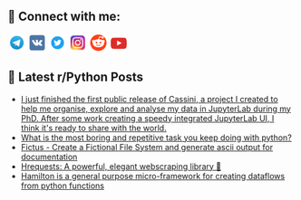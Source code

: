 ## 🔎 Connect with me:
[<img src="https://github.com/bullbesh/bullbesh/blob/main/images/Telegram.png" width="32" height="32" />](https://t.me/bullbesh)
[<img src="https://github.com/bullbesh/bullbesh/blob/main/images/VK.png" width="32" height="32" />](https://vk.com/bullbesh)
[<img src="https://github.com/bullbesh/bullbesh/blob/main/images/Twitter.png" width="32" height="32" />](https://twitter.com/bullbesh1)
[<img src="https://github.com/bullbesh/bullbesh/blob/main/images/Instagram.png" width="32" height="32" />](https://www.instagram.com/bullbesh)
[<img src="https://github.com/bullbesh/bullbesh/blob/main/images/Reddit.png" width="32" height="32" />](https://www.reddit.com/user/bullbesh)
[<img src="https://github.com/bullbesh/bullbesh/blob/main/images/YouTube.png" width="32" height="32" />](https://www.youtube.com/channel/UCtfjRs6uzgq5mfm8S06WTcg)

## 📕 Latest r/Python Posts
<!-- BLOG-POST-LIST:START -->
- [I just finished the first public release of Cassini, a project I created to help me organise, explore and analyse my data in JupyterLab during my PhD. After some work creating a speedy integrated JupyterLab UI, I think it&#39;s ready to share with the world.](https://www.reddit.com/r/Python/comments/166psgz/i_just_finished_the_first_public_release_of/)
- [What is the most boring and repetitive task you keep doing with python?](https://www.reddit.com/r/Python/comments/166mx5f/what_is_the_most_boring_and_repetitive_task_you/)
- [Fictus - Create a Fictional File System and generate ascii output for documentation](https://www.reddit.com/r/Python/comments/166mref/fictus_create_a_fictional_file_system_and/)
- [Hrequests: A powerful, elegant webscraping library 🚀](https://www.reddit.com/r/Python/comments/166m1lo/hrequests_a_powerful_elegant_webscraping_library/)
- [Hamilton is a general purpose micro-framework for creating dataflows from python functions](https://www.reddit.com/r/Python/comments/166lmh1/hamilton_is_a_general_purpose_microframework_for/)
<!-- BLOG-POST-LIST:END -->
